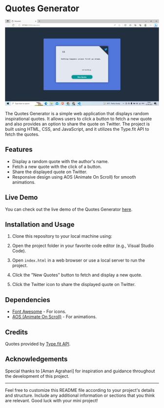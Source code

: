 # Quotes Generator

![Project Preview](images/ss.png)

The Quotes Generator is a simple web application that displays random inspirational quotes. It allows users to click a button to fetch a new quote and also provides an option to share the quote on Twitter. The project is built using HTML, CSS, and JavaScript, and it utilizes the Type.fit API to fetch the quotes.

## Features

- Display a random quote with the author's name.
- Fetch a new quote with the click of a button.
- Share the displayed quote on Twitter.
- Responsive design using AOS (Animate On Scroll) for smooth animations.

## Live Demo

You can check out the live demo of the Quotes Generator [here](https://your-demo-url.com).

## Installation and Usage

1. Clone this repository to your local machine using:

2. Open the project folder in your favorite code editor (e.g., Visual Studio Code).

3. Open `index.html` in a web browser or use a local server to run the project.

4. Click the "New Quotes" button to fetch and display a new quote.

5. Click the Twitter icon to share the displayed quote on Twitter.

## Dependencies

- [Font Awesome](https://fontawesome.com) - For icons.
- [AOS (Animate On Scroll)](https://github.com/michalsnik/aos) - For animations.

## Credits

Quotes provided by [Type.fit API](https://type.fit/api/quotes).

## Acknowledgements

Special thanks to [Aman Agrahari] for inspiration and guidance throughout the development of this project.

---

Feel free to customize this README file according to your project's details and structure. Include any additional information or sections that you think are relevant. Good luck with your mini project!
